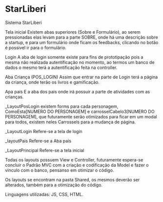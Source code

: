 # StarLiberi

Sistema StarLiberi

Tela inicial
Existem abas superiores (Sobre e Formulário), ao serem pressionadas elas levam para a parte SOBRE, onde há uma descrição sobre a startup, e para um formulário onde ficam os feedbacks, clicando no botão é possivel ir para o formulário.

Login
A aba de login somente existe para fins de prototipação pois a mesma não realizada autentificação no momento, ao termos um banco de dados o mesmo terá a autentificação feita na controller.

Aba Criança (POS_LOGIN)
Assim que entrar na parte de Login terá a página da criança, onde terão os livros e gamificação.

Apa pais
E a aba dos pais onde irá possuir a parte de atividades com as crianças.


_LayoutPosLogin existem forms para cada personagem, ComoEsta[NUMERO DO PERSONAGEM] e carrosselCabelo3[NUMERO DO PERSONAGEM], que futuramente serão otimizados para ficar em um modal para todos, existem neles Carrossels para a mudança de página.

_LayoutLogin Refere-se a tela de login

_layoutPais Refere-se a Aba pais

_LayoutPrincipal Refere-se a tela inicial


Todas os layouts possuem View e Controller, futuramente espera-se concluir o Padrão MVC com a criação e codificação da Model e fazer o vinculo com o banco, pensanso em otimizar o código.

Os layouts se encontram na pasta Shared, os mesmos deverão ser alterados, também para a otimização do código.


Linguagens utilizadas: JS, CSS, HTML.
